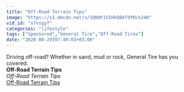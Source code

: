 ```yaml
---
title: "Off-Road Terrain Tips"
image: "https://s1.dmcdn.net/v/SQN9t1VIHkQB4fdYM/x240"
vid_id: "x7vsqyf"
categories: "lifestyle"
tags: ["Sponsored","General Tire","Off-Road Tires"]
date: "2020-08-29T07:49:03+03:00"
---
```

Driving off-road? Whether in sand, mud or rock, General Tire has you covered.<br><b>Off-Road Terrain Tips</b><br> <i>Off-Road Terrain Tips</i><br> <u>Off-Road Terrain Tips</u>
